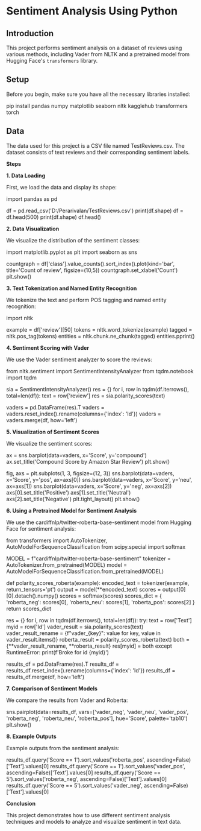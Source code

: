 # Sentiment Analysis Using Python

## Introduction
This project performs sentiment analysis on a dataset of reviews using various methods, including Vader from NLTK and a pretrained model from Hugging Face's `transformers` library.

## Setup

Before you begin, make sure you have all the necessary libraries installed:

pip install pandas numpy matplotlib seaborn nltk kagglehub transformers torch

## Data

The data used for this project is a CSV file named TestReviews.csv. The dataset consists of text reviews and their corresponding sentiment labels.

**Steps**

**1. Data Loading**  

First, we load the data and display its shape:

import pandas as pd

df = pd.read_csv('D:/Perarivalan/TestReviews.csv')
print(df.shape)
df = df.head(500)
print(df.shape)
df.head()

**2. Data Visualization**

We visualize the distribution of the sentiment classes:

import matplotlib.pyplot as plt
import seaborn as sns

countgraph = df['class'].value_counts().sort_index().plot(kind='bar', title='Count of review', figsize=(10,5))
countgraph.set_xlabel('Count')
plt.show()

**3. Text Tokenization and Named Entity Recognition**

We tokenize the text and perform POS tagging and named entity recognition:

import nltk

example = df['review'][50]
tokens = nltk.word_tokenize(example)
tagged = nltk.pos_tag(tokens)
entities = nltk.chunk.ne_chunk(tagged)
entities.pprint()

**4. Sentiment Scoring with Vader**

We use the Vader sentiment analyzer to score the reviews:

from nltk.sentiment import SentimentIntensityAnalyzer
from tqdm.notebook import tqdm

sia = SentimentIntensityAnalyzer()
res = {}
for i, row in tqdm(df.iterrows(), total=len(df)):
    text = row['review']
    res = sia.polarity_scores(text)

vaders = pd.DataFrame(res).T
vaders = vaders.reset_index().rename(columns={'index': 'Id'})
vaders = vaders.merge(df, how='left')

**5. Visualization of Sentiment Scores**
   
We visualize the sentiment scores:

ax = sns.barplot(data=vaders, x='Score', y='compound')
ax.set_title('Compound Score by Amazon Star Review')
plt.show()

fig, axs = plt.subplots(1, 3, figsize=(12, 3))
sns.barplot(data=vaders, x='Score', y='pos', ax=axs[0])
sns.barplot(data=vaders, x='Score', y='neu', ax=axs[1])
sns.barplot(data=vaders, x='Score', y='neg', ax=axs[2])
axs[0].set_title('Positive')
axs[1].set_title('Neutral')
axs[2].set_title('Negative')
plt.tight_layout()
plt.show()

**6. Using a Pretrained Model for Sentiment Analysis**

We use the cardiffnlp/twitter-roberta-base-sentiment model from Hugging Face for sentiment analysis:

from transformers import AutoTokenizer, AutoModelForSequenceClassification
from scipy.special import softmax

MODEL = f"cardiffnlp/twitter-roberta-base-sentiment"
tokenizer = AutoTokenizer.from_pretrained(MODEL)
model = AutoModelForSequenceClassification.from_pretrained(MODEL)

def polarity_scores_roberta(example):
    encoded_text = tokenizer(example, return_tensors='pt')
    output = model(**encoded_text)
    scores = output[0][0].detach().numpy()
    scores = softmax(scores)
    scores_dict = {
        'roberta_neg': scores[0],
        'roberta_neu': scores[1],
        'roberta_pos': scores[2]
    }
    return scores_dict

res = {}
for i, row in tqdm(df.iterrows(), total=len(df)):
    try:
        text = row['Text']
        myid = row['Id']
        vader_result = sia.polarity_scores(text)
        vader_result_rename = {f"vader_{key}": value for key, value in vader_result.items()}
        roberta_result = polarity_scores_roberta(text)
        both = {**vader_result_rename, **roberta_result}
        res[myid] = both
    except RuntimeError:
        print(f'Broke for id {myid}')

results_df = pd.DataFrame(res).T
results_df = results_df.reset_index().rename(columns={'index': 'Id'})
results_df = results_df.merge(df, how='left')

**7. Comparison of Sentiment Models**
   
We compare the results from Vader and Roberta:

sns.pairplot(data=results_df,
             vars=['vader_neg', 'vader_neu', 'vader_pos',
                  'roberta_neg', 'roberta_neu', 'roberta_pos'],
            hue='Score',
            palette='tab10')
plt.show()

**8. Example Outputs**

Example outputs from the sentiment analysis:

results_df.query('Score == 1').sort_values('roberta_pos', ascending=False)['Text'].values[0]
results_df.query('Score == 1').sort_values('vader_pos', ascending=False)['Text'].values[0]
results_df.query('Score == 5').sort_values('roberta_neg', ascending=False)['Text'].values[0]
results_df.query('Score == 5').sort_values('vader_neg', ascending=False)['Text'].values[0]

**Conclusion**

This project demonstrates how to use different sentiment analysis techniques and models to analyze and visualize sentiment in text data.


